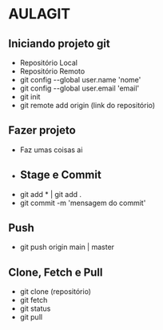 # AULAGIT
## Iniciando projeto git 
- Repositório Local
- Repositório Remoto
- git config  --global user.name 'nome'
- git config  --global user.email 'email'
- git init 
- git remote add origin (link do repositório)
## Fazer projeto 
- Faz umas coisas ai
- ## Stage e Commit
- git add * | git add .
- git commit -m 'mensagem do commit'
## Push
- git push origin main | master
## Clone, Fetch e Pull
- git clone (repositório)
- git fetch
- git status
- git pull


